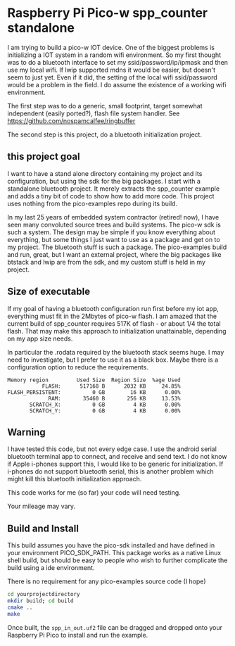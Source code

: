 # Raspberry Pi Pico-w spp_counter standalone

I am trying to build a pico-w IOT device. One of the biggest problems is
initializing a IOT system in a random wifi environment. So my first thought
was to do a bluetooth interface to set my ssid/password/ip/ipmask and then
use my local wifi. If lwip supported mdns it would be easier, but doesn't
seem to just yet. Even if it did, the setting of the local wifi ssid/password
would be a problem in the field. I do assume the existence of a working wifi
environment.

The first step was to do a generic, small footprint, target somewhat
independent (easily ported?), flash file system handler. See
https://github.com/nospamcalfee/ringbuffer

The second step is this project, do a bluetooth initialization project.

## this project goal

I want to have a stand alone directory containing my project and its
configuration, but using the sdk for the big packages. I start with a
standalone bluetooth project. It merely extracts the spp_counter example and
adds a tiny bit of code to show how to add more code. This project uses
nothing from the pico-examples repo during its build.

In my last 25 years of embedded system contractor (retired! now), I have seen
many convoluted source trees and build systems. The pico-w sdk is such a
system. The design may be simple if you know everything about everything, but
some things I just want to use as a package and get on to my project. The
bluetooth stuff is such a package. The pico-examples build and run, great,
but I want an external project, where the big packages like btstack and lwip
are from the sdk, and my custom stuff is held in my project.

## Size of executable

If my goal of having a bluetooth configuration run first before my iot app,
everything must fit in the 2Mbytes of pico-w flash. I am amazed that the
current build of spp_counter requires 517K of flash - or about 1/4 the total
flash. That may make this approach to initialization unattainable, depending
on my app size needs.

In particular the .rodata required by the bluetooth stack seems huge. I may
need to investigate, but I prefer to use it as a black box. Maybe there is a
configuration option to reduce the requirements.  

```
Memory region         Used Size  Region Size  %age Used
           FLASH:      517168 B      2032 KB     24.85%
FLASH_PERSISTENT:          0 GB        16 KB      0.00%
             RAM:       35460 B       256 KB     13.53%
       SCRATCH_X:          0 GB         4 KB      0.00%
       SCRATCH_Y:          0 GB         4 KB      0.00%
```
## Warning

I have tested this code, but not every edge case. I use the android serial
bluetooth terminal app to connect, and receive and send text. I do not know
if Apple i-phones support this, I would like to be generic for
initialization. If i-phones do not support bluetooth serial, this is another
problem which might kill this bluetooth initialization approach.

This code works for me (so far) your code will need testing.

Your mileage may vary.


## Build and Install

This build assumes you have the pico-sdk installed and have defined in your
environment PICO_SDK_PATH. This package works as a native Linux shell build,
but should be easy to people who wish to further complicate the build using a
ide environment.

There is no requirement for any pico-examples source code (I hope)

```bash
cd yourprojectdirectory
mkdir build; cd build
cmake ..
make
```

Once built, the `spp_in_out.uf2` file can be dragged and dropped onto your
Raspberry Pi Pico to install and run the example.

